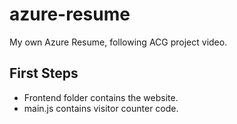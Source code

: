 # azure-resume
My own Azure Resume, following ACG project video.

## First Steps
- Frontend folder contains the website.
- main.js contains visitor counter code.